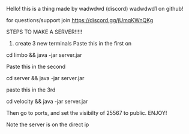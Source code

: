 Hello! this is a thing made by wadwdwd (discord) wadwdwd1 on github!


for questions/support
join 
https://discord.gg/jUmqKWnQKg


STEPS TO MAKE A SERVER!!!!!

1. create 3 new terminals
Paste this in the first on

cd limbo && java -jar server.jar

Paste this in the second

cd server && java -jar server.jar

paste this in the 3rd

cd velocity && java -jar server.jar

Then go to ports, and set the visibilty of 25567 to public.
ENJOY!

Note the server is on the direct ip